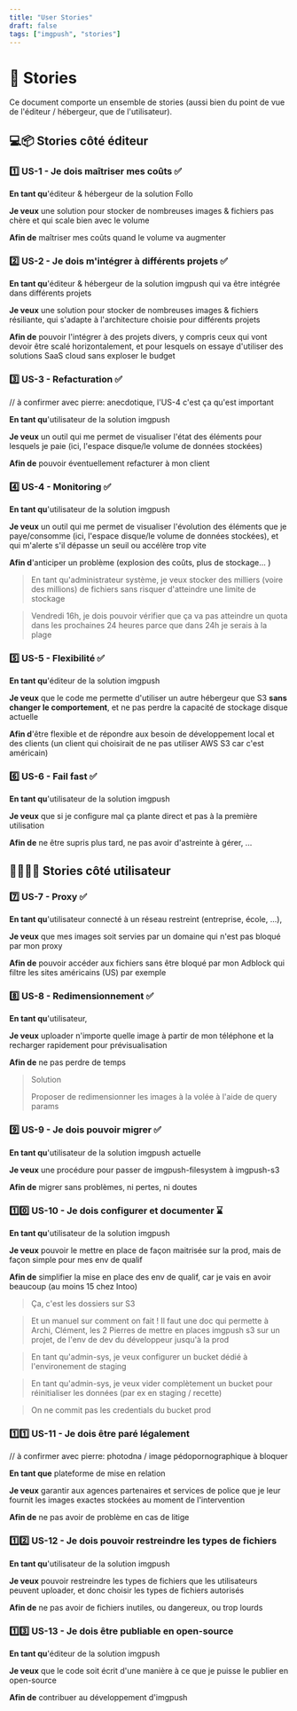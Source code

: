 ```yaml
---
title: "User Stories"
draft: false
tags: ["imgpush", "stories"]
---
```


# 📖 Stories

Ce document comporte un ensemble de stories (aussi bien du point de vue de l'éditeur / hébergeur, que de l'utilisateur).

## 💻📦 Stories côté éditeur

### 1️⃣ US-1 - Je dois maîtriser mes coûts ✅

**En tant qu**'éditeur & hébergeur de la solution Follo

**Je veux** une solution pour stocker de nombreuses images & fichiers pas chère et qui scale bien avec le volume

**Afin de** maîtriser mes coûts quand le volume va augmenter

### 2️⃣ US-2 - Je dois m'intégrer à différents projets ✅

**En tant qu**'éditeur & hébergeur de la solution imgpush qui va être intégrée dans différents projets

**Je veux** une solution pour stocker de nombreuses images & fichiers résiliante, qui s'adapte à l'architecture choisie pour différents projets

**Afin de** pouvoir l'intégrer à des projets divers, y compris ceux qui vont devoir être scalé horizontalement, et pour lesquels on essaye d'utiliser des solutions SaaS cloud sans exploser le budget

### 3️⃣ US-3 - Refacturation ✅

// à confirmer avec pierre: anecdotique, l'US-4 c'est ça qu'est important

**En tant qu**'utilisateur de la solution imgpush

**Je veux** un outil qui me permet de visualiser l'état des éléments pour lesquels je paie (ici, l'espace disque/le volume de données stockées)

**Afin de** pouvoir éventuellement refacturer à mon client

### 4️⃣ US-4 - Monitoring ✅

**En tant qu**'utilisateur de la solution imgpush

**Je veux** un outil qui me permet de visualiser l'évolution des éléments que je paye/consomme (ici, l'espace disque/le volume de données stockées), et qui m'alerte s'il dépasse un seuil ou accélère trop vite

**Afin d**'anticiper un problème (explosion des coûts, plus de stockage... )

> En tant qu'administrateur système, je veux stocker des milliers (voire des millions) de fichiers sans risquer d'atteindre une limite de stockage

> Vendredi 16h, je dois pouvoir vérifier que ça va pas atteindre un quota dans les prochaines 24 heures parce que dans 24h je serais à la plage

### 5️⃣ US-5 - Flexibilité ✅

**En tant qu**'éditeur de la solution imgpush

**Je veux** que le code me permette d'utiliser un autre hébergeur que S3 **sans changer le comportement**, et ne pas perdre la capacité de stockage disque actuelle

**Afin d**'être flexible et de répondre aux besoin de développement local et des clients (un client qui choisirait de ne pas utiliser AWS S3 car c'est américain)

### 6️⃣ US-6 - Fail fast ✅

**En tant qu**'utilisateur de la solution imgpush

**Je veux** que si je configure mal ça plante direct et pas à la première utilisation

**Afin de** ne être supris plus tard, ne pas avoir d'astreinte à gérer, ...

## 🧑‍🦱👩‍🦱 Stories côté utilisateur

### 7️⃣ US-7 - Proxy ✅

**En tant qu**'utilisateur connecté à un réseau restreint (entreprise, école, ...),

**Je veux** que mes images soit servies par un domaine qui n'est pas bloqué par mon proxy

**Afin de** pouvoir accéder aux fichiers sans être bloqué par mon Adblock qui filtre les sites américains (US) par exemple

### 8️⃣ US-8 - Redimensionnement ✅

**En tant qu**'utilisateur,

**Je veux** uploader n'importe quelle image à partir de mon téléphone et la recharger rapidement pour prévisualisation

**Afin de** ne pas perdre de temps

> Solution
>
> Proposer de redimensionner les images à la volée à l'aide de query params

### 9️⃣ US-9 - Je dois pouvoir migrer ✅

**En tant qu**'utilisateur de la solution imgpush actuelle

**Je veux** une procédure pour passer de imgpush-filesystem à imgpush-s3

**Afin de** migrer sans problèmes, ni pertes, ni doutes

### 1️⃣0️⃣ US-10 - Je dois configurer et documenter ⌛

**En tant qu**'utilisateur de la solution imgpush

**Je veux** pouvoir le mettre en place de façon maitrisée sur la prod, mais de façon simple pour mes env de qualif

**Afin de** simplifier la mise en place des env de qualif, car je vais en avoir beaucoup (au moins 15 chez Intoo)

> Ça, c'est les dossiers sur S3

> Et un manuel sur comment on fait ! Il faut une doc qui permette à Archi, Clément, les 2 Pierres de mettre en places imgpush s3 sur un projet, de l'env de dev du développeur jusqu'à la prod

> En tant qu'admin-sys, je veux configurer un bucket dédié à l'environement de staging

> En tant qu'admin-sys, je veux vider complètement un bucket pour réinitialiser les données (par ex en staging / recette)

> On ne commit pas les credentials du bucket prod

### 1️⃣1️⃣ US-11 - Je dois être paré légalement

// à confirmer avec pierre: photodna / image pédopornographique à bloquer

**En tant que** plateforme de mise en relation

**Je veux** garantir aux agences partenaires et services de police que je leur fournit les images exactes stockées au moment de l'intervention

**Afin de** ne pas avoir de problème en cas de litige

### 1️⃣2️⃣ US-12 - Je dois pouvoir restreindre les types de fichiers

**En tant qu**'utilisateur de la solution imgpush

**Je veux** pouvoir restreindre les types de fichiers que les utilisateurs peuvent uploader, et donc choisir les types de fichiers autorisés

**Afin de** ne pas avoir de fichiers inutiles, ou dangereux, ou trop lourds

### 1️⃣3️⃣ US-13 - Je dois être publiable en open-source

**En tant qu**'éditeur de la solution imgpush

**Je veux** que le code soit écrit d'une manière à ce que je puisse le publier en open-source

**Afin de** contribuer au développement d'imgpush
